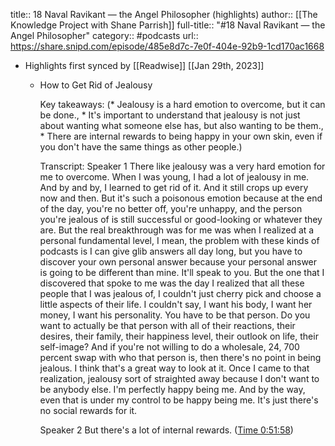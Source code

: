 title:: 18 Naval Ravikant —  the  Angel Philosopher (highlights)
author:: [[The Knowledge Project with Shane Parrish]]
full-title:: "\#18 Naval Ravikant —  the  Angel Philosopher"
category:: #podcasts
url:: https://share.snipd.com/episode/485e8d7c-7e0f-404e-92b9-1cd170ac1668

- Highlights first synced by [[Readwise]] [[Jan 29th, 2023]]
	- How to Get Rid of Jealousy
	  
	  Key takeaways:
	  (* Jealousy is a hard emotion to overcome, but it can be done., * It's important to understand that jealousy is not just about wanting what someone else has, but also wanting to be them., * There are internal rewards to being happy in your own skin, even if you don't have the same things as other people.)
	  
	  Transcript:
	  Speaker 1
	  There like jealousy was a very hard emotion for me to overcome. When I was young, I had a lot of jealousy in me. And by and by, I learned to get rid of it. And it still crops up every now and then. But it's such a poisonous emotion because at the end of the day, you're no better off, you're unhappy, and the person you're jealous of is still successful or good-looking or whatever they are. But the real breakthrough was for me was when I realized at a personal fundamental level, I mean, the problem with these kinds of podcasts is I can give glib answers all day long, but you have to discover your own personal answer because your personal answer is going to be different than mine. It'll speak to you. But the one that I discovered that spoke to me was the day I realized that all these people that I was jealous of, I couldn't just cherry pick and choose a little aspects of their life. I couldn't say, I want his body, I want her money, I want his personality. You have to be that person. Do you want to actually be that person with all of their reactions, their desires, their family, their happiness level, their outlook on life, their self-image? And if you're not willing to do a wholesale, 24, 700 percent swap with who that person is, then there's no point in being jealous. I think that's a great way to look at it. Once I came to that realization, jealousy sort of straighted away because I don't want to be anybody else. I'm perfectly happy being me. And by the way, even that is under my control to be happy being me. It's just there's no social rewards for it.
	  
	  Speaker 2
	  But there's a lot of internal rewards. ([Time 0:51:58](https://share.snipd.com/snip/a3e1e6c5-85af-4eb8-8625-321647f7b588))